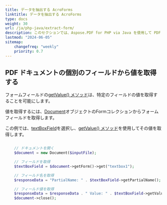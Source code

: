 ```yaml
---
title: データを抽出する AcroForms
linktitle: データを抽出する AcroForms
type: docs
weight: 30
url: /ja/php-java/extract-form/
description: このセクションでは、Aspose.PDF for PHP via Java を使用して PDF ドキュメントからフォームを抽出する方法を説明します。
lastmod: "2024-06-05"
sitemap:
    changefreq: "weekly"
    priority: 0.7
---
```


## PDF ドキュメントの個別のフィールドから値を取得する

フォームフィールドの[getValue() メソッド](https://reference.aspose.com/pdf/java/com.aspose.pdf/TextBoxField#getValue--)は、特定のフィールドの値を取得することを可能にします。

値を取得するには、[Document](https://reference.aspose.com/pdf/java/com.aspose.pdf/Document)オブジェクトのFormコレクションからフォームフィールドを取得します。

この例では、[textBoxField](https://reference.aspose.com/pdf/java/com.aspose.pdf/TextBoxField)を選択し、[getValue() メソッド](https://reference.aspose.com/pdf/java/com.aspose.pdf/TextBoxField#getValue--)を使用してその値を取得します。

```php

    // ドキュメントを開く
    $document = new Document($inputFile);

    // フィールドを取得
    $textBoxField = $document->getForm()->get("textbox1");

    // フィールド名を取得
    $responseData = "PartialName: " . $textBoxField->getPartialName();

    // フィールド値を取得
    $responseData = $responseData . " Value: " . $textBoxField->getValue();
    $document->close();
```